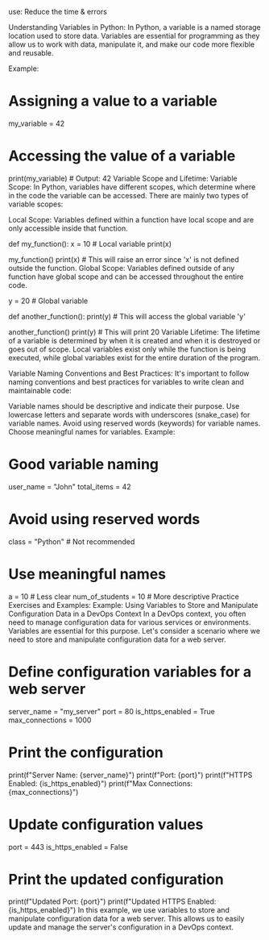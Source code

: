 use: Reduce the time & errors

Understanding Variables in Python:
In Python, a variable is a named storage location used to store data. Variables are essential for programming as they allow us to work with data, manipulate it, and make our code more flexible and reusable.

Example:
# Assigning a value to a variable
my_variable = 42

# Accessing the value of a variable
print(my_variable)  # Output: 42
Variable Scope and Lifetime:
Variable Scope: In Python, variables have different scopes, which determine where in the code the variable can be accessed. There are mainly two types of variable scopes:

Local Scope: Variables defined within a function have local scope and are only accessible inside that function.

def my_function():
    x = 10  # Local variable
    print(x)

my_function()
print(x)  # This will raise an error since 'x' is not defined outside the function.
Global Scope: Variables defined outside of any function have global scope and can be accessed throughout the entire code.

y = 20  # Global variable

def another_function():
    print(y)  # This will access the global variable 'y'

another_function()
print(y)  # This will print 20
Variable Lifetime: The lifetime of a variable is determined by when it is created and when it is destroyed or goes out of scope. Local variables exist only while the function is being executed, while global variables exist for the entire duration of the program.

Variable Naming Conventions and Best Practices:
It's important to follow naming conventions and best practices for variables to write clean and maintainable code:

Variable names should be descriptive and indicate their purpose.
Use lowercase letters and separate words with underscores (snake_case) for variable names.
Avoid using reserved words (keywords) for variable names.
Choose meaningful names for variables.
Example:
# Good variable naming
user_name = "John"
total_items = 42

# Avoid using reserved words
class = "Python"  # Not recommended

# Use meaningful names
a = 10  # Less clear
num_of_students = 10  # More descriptive
Practice Exercises and Examples:
Example: Using Variables to Store and Manipulate Configuration Data in a DevOps Context
In a DevOps context, you often need to manage configuration data for various services or environments. Variables are essential for this purpose. Let's consider a scenario where we need to store and manipulate configuration data for a web server.

# Define configuration variables for a web server
server_name = "my_server"
port = 80
is_https_enabled = True
max_connections = 1000

# Print the configuration
print(f"Server Name: {server_name}")
print(f"Port: {port}")
print(f"HTTPS Enabled: {is_https_enabled}")
print(f"Max Connections: {max_connections}")

# Update configuration values
port = 443
is_https_enabled = False

# Print the updated configuration
print(f"Updated Port: {port}")
print(f"Updated HTTPS Enabled: {is_https_enabled}")
In this example, we use variables to store and manipulate configuration data for a web server. This allows us to easily update and manage the server's configuration in a DevOps context.